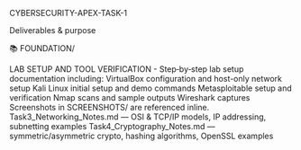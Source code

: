 CYBERSECURITY-APEX-TASK-1

Deliverables & purpose

📚 FOUNDATION/

LAB SETUP AND TOOL VERIFICATION - Step‑by‑step lab setup documentation including:
VirtualBox configuration and host-only network setup
Kali Linux initial setup and demo commands
Metasploitable setup and verification
Nmap scans and sample outputs
Wireshark captures Screenshots in SCREENSHOTS/ are referenced inline.
Task3_Networking_Notes.md — OSI & TCP/IP models, IP addressing, subnetting examples
Task4_Cryptography_Notes.md — symmetric/asymmetric crypto, hashing algorithms, OpenSSL examples
